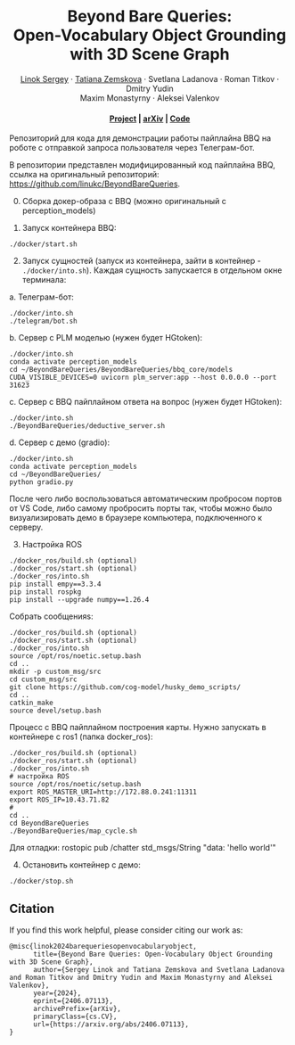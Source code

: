 <p align="center">

  <h1 align="center">Beyond Bare Queries: <br>
Open-Vocabulary Object Grounding <br> with 3D Scene Graph</h1>
  <p align="center">
    <a href="https://github.com/linukc">Linok Sergey</a>
    ·
    <a href="https://github.com/wingrune">Tatiana Zemskova</a>
    ·
    Svetlana Ladanova
    ·
    Roman Titkov
    ·
    Dmitry Yudin
    <br>
    Maxim Monastyrny
    ·
    Aleksei Valenkov
  </p>

  <h4 align="center"><a href="https://linukc.github.io/BeyondBareQueries/">Project</a> | <a href="http://arxiv.org/abs/2406.07113">arXiv</a> | <a href="https://github.com/linukc/BeyondBareQueries">Code</a></h4>
  <div align="center"></div>
</p>

Репозиторий для кода для демонстрации работы пайплайна BBQ на роботе с отправкой запроса пользователя через Телеграм-бот.

В репозитории представлен модифицированный код пайплайна BBQ, ссылка на оригинальный репозиторий: https://github.com/linukc/BeyondBareQueries.

0. Сборка докер-образа с BBQ (можно оригинальный с perception_models)

1. Запуск контейнера BBQ:

```
./docker/start.sh
```

2. Запуск сущностей (запуск из контейнера, зайти в контейнер - `./docker/into.sh`). Каждая сущность запускается в отдельном окне терминала:

a. Телеграм-бот:

```
./docker/into.sh
./telegram/bot.sh
```

b. Сервер с PLM моделью (нужен будет HGtoken):

```
./docker/into.sh
conda activate perception_models
cd ~/BeyondBareQueries/BeyondBareQueries/bbq_core/models
CUDA_VISIBLE_DEVICES=0 uvicorn plm_server:app --host 0.0.0.0 --port 31623
```

c. Сервер с BBQ пайплайном ответа на вопрос (нужен будет HGtoken):

```
./docker/into.sh
./BeyondBareQueries/deductive_server.sh
```

d. Сервер с демо (gradio):

```
./docker/into.sh
conda activate perception_models
cd ~/BeyondBareQueries/
python gradio.py
```

После чего либо воспользоваться автоматическим пробросом портов от VS Code, либо самому пробросить порты так, чтобы можно было визуализировать демо в браузере компьютера, подключенного к серверу.

3. Настройка ROS
```
./docker_ros/build.sh (optional)
./docker_ros/start.sh (optional)
./docker_ros/into.sh
pip install empy==3.3.4
pip install rospkg
pip install --upgrade numpy==1.26.4
```

Собрать сообщенияs:
```
./docker_ros/build.sh (optional)
./docker_ros/start.sh (optional)
./docker_ros/into.sh
source /opt/ros/noetic.setup.bash
cd ..
mkdir -p custom_msg/src
cd custom_msg/src
git clone https://github.com/cog-model/husky_demo_scripts/
cd ..
catkin_make
source devel/setup.bash
```

Процесс с BBQ пайплайном построения карты. Нужно запускать в контейнере с ros1 (папка docker_ros):

```
./docker_ros/build.sh (optional)
./docker_ros/start.sh (optional)
./docker_ros/into.sh
# настройка ROS
source /opt/ros/noetic/setup.bash
export ROS_MASTER_URI=http://172.88.0.241:11311
export ROS_IP=10.43.71.82
#
cd ..
cd BeyondBareQueries
./BeyondBareQueries/map_cycle.sh
```
Для отладки: rostopic pub /chatter std_msgs/String "data: 'hello world'"

4. Остановить контейнер с демо:

```
./docker/stop.sh
```

## Citation
If you find this work helpful, please consider citing our work as:
```
@misc{linok2024barequeriesopenvocabularyobject,
      title={Beyond Bare Queries: Open-Vocabulary Object Grounding with 3D Scene Graph}, 
      author={Sergey Linok and Tatiana Zemskova and Svetlana Ladanova and Roman Titkov and Dmitry Yudin and Maxim Monastyrny and Aleksei Valenkov},
      year={2024},
      eprint={2406.07113},
      archivePrefix={arXiv},
      primaryClass={cs.CV},
      url={https://arxiv.org/abs/2406.07113}, 
}
```